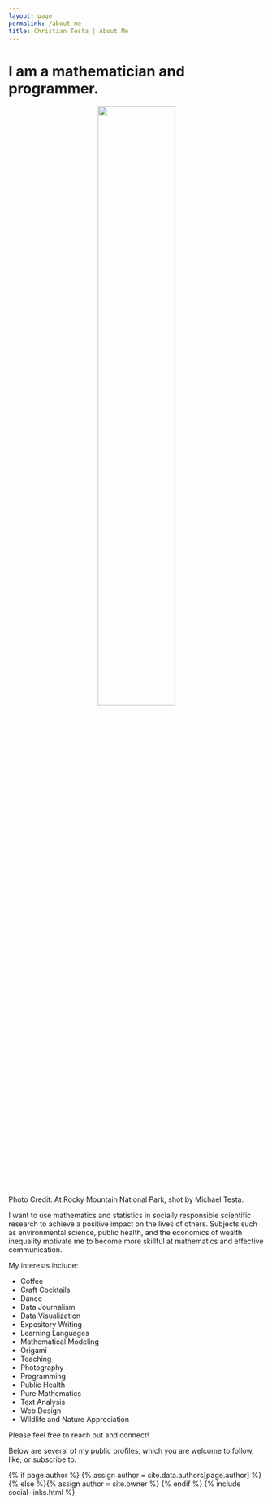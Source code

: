 ```yaml
---
layout: page
permalink: /about-me
title: Christian Testa | About Me
---
```


# I am a mathematician and programmer.

<center>
<div style="display: block; margin: auto">
<img width="55%" src="{{ site.url }}/img/2017-03-17/about-me.jpg">
</div>
</center>
<span class="image-credit">
Photo Credit: At Rocky Mountain National Park, shot by Michael Testa.
</span>

I want to use mathematics and statistics in socially responsible
scientific research to achieve a positive impact on the lives of others.
Subjects such as environmental science, public health, and the economics of
wealth inequality motivate me to become more skillful at mathematics and
effective communication.

My interests include: 

- Coffee
- Craft Cocktails
- Dance
- Data Journalism
- Data Visualization
- Expository Writing
- Learning Languages
- Mathematical Modeling
- Origami
- Teaching
- Photography
- Programming
- Public Health
- Pure Mathematics
- Text Analysis
- Web Design
- Wildlife and Nature Appreciation

Please feel free to reach out and connect! 

Below are several of my public profiles, 
which you are welcome to follow, like, or subscribe to. 

{% if page.author %} {% assign author = site.data.authors[page.author] %}{% else %}{% assign author = site.owner %} {% endif %}
{% include social-links.html %}



